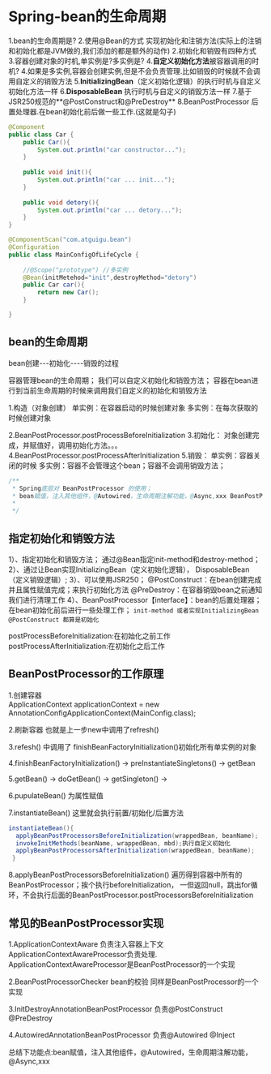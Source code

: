 # Spring-bean的生命周期

1.bean的生命周期是?
2.使用@Bean的方式 实现初始化和注销方法(实际上的注销和初始化都是JVM做的,我们添加的都是额外的动作)
2.初始化和销毁有四种方式
3.容器创建对象的时机,单实例是?多实例是?
4.**自定义初始化方法**被容器调用的时机?
4.如果是多实例,容器会创建实例,但是不会负责管理.比如销毁的时候就不会调用自定义的销毁方法
5.**InitializingBean**（定义初始化逻辑）的执行时机与自定义初始化方法一样
6.**DisposableBean** 执行时机与自定义的销毁方法一样
7.基于JSR250规范的**@PostConstruct和@PreDestroy**
8.BeanPostProcessor 后置处理器.在bean初始化前后做一些工作.(这就是勾子)


```java
@Component
public class Car {	
	public Car(){
		System.out.println("car constructor...");
	}
	
	public void init(){
		System.out.println("car ... init...");
	}
	
	public void detory(){
		System.out.println("car ... detory...");
	}
}

@ComponentScan("com.atguigu.bean")
@Configuration
public class MainConfigOfLifeCycle {
	
	//@Scope("prototype") //多实例
	@Bean(initMetehod="init",destroyMethod="detory")
	public Car car(){
		return new Car();
	}

}

```
##  bean的生命周期
 
bean创建---初始化----销毁的过程

容器管理bean的生命周期；
 我们可以自定义初始化和销毁方法；
 容器在bean进行到当前生命周期的时候来调用我们自定义的初始化和销毁方法
 
 1.构造（对象创建）
 		单实例：在容器启动的时候创建对象
 		多实例：在每次获取的时候创建对象
 
 2.BeanPostProcessor.postProcessBeforeInitialization
 3.初始化：
 		对象创建完成，并赋值好，调用初始化方法。。。
 4.BeanPostProcessor.postProcessAfterInitialization
 5.销毁：
 		单实例：容器关闭的时候
 		多实例：容器不会管理这个bean；容器不会调用销毁方法；

```java
/**
 * Spring底层对 BeanPostProcessor 的使用；
 * bean赋值，注入其他组件，@Autowired，生命周期注解功能，@Async,xxx BeanPostProcessor;
 *
 */

```

## 指定初始化和销毁方法
1）、指定初始化和销毁方法；
	通过@Bean指定init-method和destroy-method；
2）、通过让Bean实现InitializingBean（定义初始化逻辑），
			DisposableBean（定义销毁逻辑）;
3）、可以使用JSR250；
	@PostConstruct：在bean创建完成并且属性赋值完成；来执行初始化方法
	@PreDestroy：在容器销毁bean之前通知我们进行清理工作
4）、BeanPostProcessor【interface】：bean的后置处理器；
	在bean初始化前后进行一些处理工作；
	`init-method 或者实现InitializingBean @PostConstruct 都算是初始化`
	
postProcessBeforeInitialization:在初始化之前工作
postProcessAfterInitialization:在初始化之后工作

## BeanPostProcessor的工作原理

1.创建容器 		
ApplicationContext applicationContext = new AnnotationConfigApplicationContext(MainConfig.class);

2.刷新容器 也就是上一步new中调用了refresh()

3.refesh() 中调用了 finishBeanFactoryInitialization()初始化所有单实例的对象

4.finishBeanFactoryInitialization() -> preInstantiateSingletons() -> getBean

5.getBean() -> doGetBean() -> getSingleton() ->

6.pupulateBean() 为属性赋值

7.instantiateBean() 
这里就会执行前置/初始化/后置方法

```java
instantiateBean(){
  applyBeanPostProcessorsBeforeInitialization(wrappedBean, beanName);
  invokeInitMethods(beanName, wrappedBean, mbd);执行自定义初始化
  applyBeanPostProcessorsAfterInitialization(wrappedBean, beanName);
 }
```
8.applyBeanPostProcessorsBeforeInitialization()
 遍历得到容器中所有的BeanPostProcessor；挨个执行beforeInitialization，
 一但返回null，跳出for循环，不会执行后面的BeanPostProcessor.postProcessorsBeforeInitialization
 
## 常见的BeanPostProcessor实现

1.ApplicationContextAware 负责注入容器上下文 ApplicationContextAwareProcessor负责处理.
ApplicationContextAwareProcessor是BeanPostProcessor的一个实现

2.BeanPostProcessorChecker bean的校验 同样是BeanPostProcessor的一个实现

3.InitDestroyAnnotationBeanPostProcessor 负责@PostConstruct @PreDestroy

4.AutowiredAnnotationBeanPostProcessor 负责@Autowired @Inject

总结下功能点:bean赋值，注入其他组件，@Autowired，生命周期注解功能，@Async,xxx 


